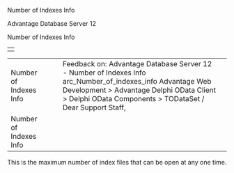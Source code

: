 Number of Indexes Info




Advantage Database Server 12  

Number of Indexes Info

|  |
| --- |
|  |

|  |  |  |  |  |
| --- | --- | --- | --- | --- |
| Number of Indexes Info |  |  | Feedback on: Advantage Database Server 12 - Number of Indexes Info arc\_Number\_of\_indexes\_info Advantage Web Development > Advantage Delphi OData Client > Delphi OData Components > TODataSet / Dear Support Staff, |  |
| Number of Indexes Info |  |  |  |  |

This is the maximum number of index files that can be open at any one time.